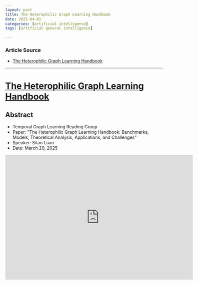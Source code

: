 ```yaml
---
layout: post
title: The Heterophilic Graph Learning Handbook 
date: 2025-04-01
categories: [artificial intelligence]
tags: [artificial general intelligence]

---
```


### Article Source


* [The Heterophilic Graph Learning Handbook](https://www.youtube.com/watch?v=c60o4_WaMqM)

---


# [The Heterophilic Graph Learning Handbook](https://www.youtube.com/watch?v=c60o4_WaMqM)



## Abstract

* Temporal Graph Learning Reading Group
* Paper: "The Heterophilic Graph Learning Handbook: Benchmarks, Models, Theoretical Analysis, Applications, and Challenges"
* Speaker: Sitao Luan
* Date: March 20, 2025

<iframe width="600" height="400" src="https://www.youtube.com/embed/c60o4_WaMqM?si=Fq7NPqV_UJzj7FcR" title="YouTube video player" frameborder="0" allow="accelerometer; autoplay; clipboard-write; encrypted-media; gyroscope; picture-in-picture; web-share" referrerpolicy="strict-origin-when-cross-origin" allowfullscreen></iframe>